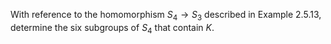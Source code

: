 With reference to the homomorphism $S_4\to S_3$ described in Example $2.5.13$, determine the six subgroups of $S_4$ that contain $K$.